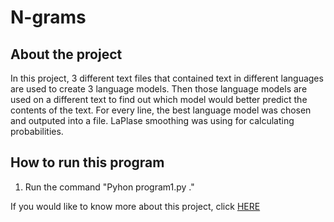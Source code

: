 # N-grams

## About the project
In this project, 3 different text files that contained text in different languages are used to create 3 language models. Then those language models are used on a different text to find out which model would better predict the contents of the text. For every line, the best language model was chosen and outputed into a file. LaPlase smoothing was using for calculating probabilities. 

## How to run this program
1. Run the command "Pyhon program1.py ."


If you would like to know more about this project, click [HERE]()
